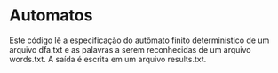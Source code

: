 # Automatos
Este código lê a especificação do autômato finito determinístico de um arquivo dfa.txt e as palavras a serem reconhecidas de um arquivo words.txt. 
A saída é escrita em um arquivo results.txt.
